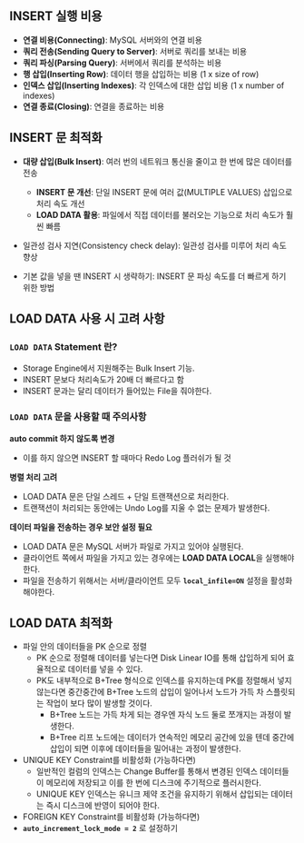 ## INSERT 실행 비용

- **연결 비용(Connecting)**: MySQL 서버와의 연결 비용
- **쿼리 전송(Sending Query to Server)**: 서버로 쿼리를 보내는 비용
- **쿼리 파싱(Parsing Query)**: 서버에서 쿼리를 분석하는 비용
- **행 삽입(Inserting Row)**: 데이터 행을 삽입하는 비용 (1 x size of row)
- **인덱스 삽입(Inserting Indexes)**: 각 인덱스에 대한 삽입 비용 (1 x number of indexes)
- **연결 종료(Closing)**: 연결을 종료하는 비용

## INSERT 문 최적화

- **대량 삽입(Bulk Insert)**: 여러 번의 네트워크 통신을 줄이고 한 번에 많은 데이터를 전송
	- **INSERT 문 개선**: 단일 INSERT 문에 여러 값(MULTIPLE VALUES) 삽입으로 처리 속도 개선
	- **LOAD DATA 활용**: 파일에서 직접 데이터를 불러오는 기능으로 처리 속도가 훨씬 빠름

- 일관성 검사 지연(Consistency check delay): 일관성 검사를 미루어 처리 속도 향상

- 기본 값을 넣을 땐 INSERT 시 생략하기: INSERT 문 파싱 속도를 더 빠르게 하기 위한 방법

## LOAD DATA 사용 시 고려 사항

### `LOAD DATA` Statement 란?
- Storage Engine에서 지원해주는 Bulk Insert 기능.
- INSERT 문보다 처리속도가 20배 더 빠르다고 함
- INSERT 문과는 달리 데이터가 들어있는 File을 줘야한다.

### `LOAD DATA` 문을 사용할 때 주의사항

**auto commit 하지 않도록 변경**
- 이를 하지 않으면 INSERT 할 때마다 Redo Log 플러쉬가 될 것

**병렬 처리 고려**
- LOAD DATA 문은 단일 스레드 + 단일 트랜잭션으로 처리한다.
- 트랜잭션이 처리되는 동안에는 Undo Log를 지울 수 없는 문제가 발생한다.

**데이터 파일을 전송하는 경우 보안 설정 필요**
- LOAD DATA 문은 MySQL 서버가 파일로 가지고 있어야 실행된다.
- 클라이언트 쪽에서 파일을 가지고 있는 경우에는 **LOAD DATA LOCAL**을 실행해야 한다.
- 파일을 전송하기 위해서는 서버/클라이언트 모두 **`local_infile=ON`** 설정을 활성화 해야한다.

## LOAD DATA 최적화

- 파일 안의 데이터들을 PK 순으로 정렬
	- PK 순으로 정렬해 데이터를 넣는다면 Disk Linear IO를 통해 삽입하게 되어 효율적으로 데이터를 넣을 수 있다.
	- PK도 내부적으로 B+Tree 형식으로 인덱스를 유지하는데 PK를 정렬해서 넣지 않는다면 중간중간에 B+Tree 노드의 삽입이 일어나서 노드가 가득 차 스플릿되는 작업이 보다 많이 발생할 것이다.
		- B+Tree 노드는 가득 차게 되는 경우엔 자식 노드 둘로 쪼개지는 과정이 발생한다.
		- B+Tree 리프 노드에는 데이터가 연속적인 메모리 공간에 있을 텐데 중간에 삽입이 되면 이후에 데이터들을 밀어내는 과정이 발생한다.
- UNIQUE KEY Constraint를 비활성화 (가능하다면)
	- 일반적인 컬럼의 인덱스는 Change Buffer를 통해서 변경된 인덱스 데이터들이 메모리에 저장되고 이를 한 번에 디스크에 주기적으로 플러시한다.
	- UNIQUE KEY 인덱스는 유니크 제약 조건을 유지하기 위해서 삽입되는 데이터는 즉시 디스크에 반영이 되어야 한다.
- FOREIGN KEY Constraint를 비활성화 (가능하다면)
- **`auto_increment_lock_mode = 2`** 로 설정하기
